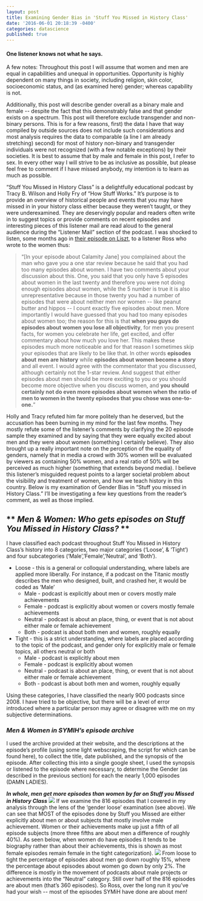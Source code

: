 ```yaml
---
layout: post
title: Examining Gender Bias in 'Stuff You Missed in History Class'
date: '2016-06-01 20:18:39 -0400'
categories: datascience
published: true
---
```

#### One listener knows not what he says.

A few notes: Throughout this post I will assume that women and men are equal in capabilities and unequal in opportunities. Opportunity is highly dependent on many things in society, including religion, skin color, socioeconomic status, and (as examined here) gender; whereas capability is not.

Additionally, this post will describe gender overall as a binary male and female -- despite the fact that this demonstrably false and that gender exists on a spectrum. This post will therefore exclude transgender and non-binary persons. This is for a few reasons, first) the data I have that way compiled by outside sources does not include such considerations and most analysis requires the data to comparable (a line I am already stretching) second) for most of history non-binary and transgender individuals were not recognized (with a few notable exceptions) by their societies. It is best to assume that by male and female in this post, I refer to sex. In every other way I will strive to be as inclusive as possible, but please feel free to comment if I have missed anybody, my intention is to learn as much as possible.

“Stuff You Missed in History Class” is a delightfully educational podcast by Tracy B. Wilson and Holly Fry of “How Stuff Works.” It’s purpose is to provide an overview of historical people and events that you may have missed in in your history class either because they weren’t taught, or they were underexamined. They are deservingly popular and readers often write in to suggest topics or provide comments on recent episodes and interesting pieces of this listener mail are read aloud to the general audience during the “Listener Mail” section of the podcast. I was shocked to listen, some months ago in [their episode on Liszt](http://www.missedinhistory.com/podcasts/lisztomania/ "SYMIH"), to a listener Ross who wrote to the women thus: 

> “[In your episode about Calamity Jane] you complained about the man who gave you a one star review 
> because he said that you had too many episodes about women. I have two comments about your
> discussion about this. One, you said that you only have 5 episodes about women in the last
> twenty and therefore you were not doing enough episodes about women, while the 5 number is true
> it is also unrepresentative because in those twenty you had a number of episodes that were about
> neither men nor women -- like peanut butter and hippos -- I count exactly five episodes about
> men. More importantly I would have guessed that you had too many episodes about women too; the
> reason for this is that **when you guys do episodes about women you lose all objectivity**, for
> men you present facts, for women you celebrate her life, get excited, and offer commentary about
> how much you love her. This makes these episodes much more noticeable and for that reason I
> sometimes skip your episodes that are likely to be like that. In other words **episodes about**
> **men are history** while **episodes about women become a story** and all event. I would agree
> with the commentator that you discussed, although certainly not the 1-star review. And suggest
> that either episodes about men should be more exciting to you or you should become more
> objective when you discuss women, and **you should certainly not do even more episodes about**
> **women when the ratio of men to women in the twenty episodes that you chose was one-to-one.**”

Holly and Tracy refuted him far more politely than he deserved, but the accusation has been burning in my mind for the last few months.  They mostly refute some of the listener’s comments by clarifying the 20 episode sample they examined and by saying that they were equally excited about men and they were about women (something I certainly believe). They also brought up a really important note on the perception of the equality of genders, namely that in media a crowd with 30% women will be evaluated by viewers as containing 50% women, and a real ratio of 50% will be perceived as much higher (something that extends beyond media).  I believe this listener’s misguided request points to a larger societal problem about the visibility and treatment of women, and how we teach history in this country. Below is my examination of Gender Bias in “Stuff you missed in History Class.” I’ll be investigating a few key questions from the reader’s comment, as well as those implied. 

## ** _Men & Women: Who gets episodes on Stuff You Missed in History Class?_ ** 

I have classified each podcast throughout Stuff You Missed in History Class’s history into 8 categories, two major categories (‘Loose’, & ‘Tight’) and four subcategories (‘Male’,’Female’,’Neutral’, and ‘Both’). 

- Loose - this is a general or colloquial understanding, where labels are applied more liberally. For instance, if a podcast on the Titanic mostly describes the men who designed, built, and crashed her, it would be coded as ‘Male’
	- Male - podcast is explicitly about men or covers mostly male achievements
    - Female - podcast is explicitly about women or covers mostly female achievements
    - Neutral - podcast is about an place, thing, or event that is not about either male or female achievement
    - Both - podcast is about both men and women, roughly equally
- Tight - this is a strict understanding, where labels are placed according to the topic of the podcast, and gender only for explicitly male or female topics, all others neutral or both
	- Male - podcast is explicitly about men
    - Female - podcast is explicitly about women
    - Neutral - podcast is about an place, thing, or event that is not about either male or female achievement
    - Both - podcast is about both men and women, roughly equally

Using these categories, I have classified the nearly 900 podcasts since 2008. I have tried to be objective, but there will be a level of error introduced where a particular person may agree or disagree with me on my subjective determinations. 

### _Men & Women in SYMIH’s episode archive_

I used the archive provided at their website, and the descriptions at the episode’s profile (using some light webscraping, the script for which can be found here), to collect the title, date published, and the synopsis of the episode. After collecting this into a single google sheet, I used the synopsis or listened to the episode where necessary, to determine the Gender (as described in the previous section) for each the nearly 1,000 episodes (DAMN LADIES). 

_**In whole, men get more episodes than women by far on Stuff you Missed in History Class**_
![](http://imgur.com/BldcgQU)
If we examine the 816 episodes that I covered in my analysis through the lens of the ‘gender loose’ examination (see above). We can see that MOST of the episodes done by Stuff you Missed are either explicitly about men or about subjects that mostly involve male achievement. Women or their achievements make up just a fifth of all episode subjects (more three fifths are about men a difference of roughly 40%). As seen below, when women do have episodes it tends to be biography rather than about their achievements, this is shown as most female episodes remain female in the tight categorization). 
![](http://imgur.com/5wpIe2j)
From loose to tight the percentage of episodes about men go down roughly 15%, where the percentage about episodes about women go down by only 2%. The difference is mostly in the movement of podcasts about male projects or achievements into the “Neutral” category. Still over half of the 816 episodes are about men (that’s 360 episodes). So Ross, over the long run it you’ve had your wish -- most of the episodes SYMiH have done are about men! 
